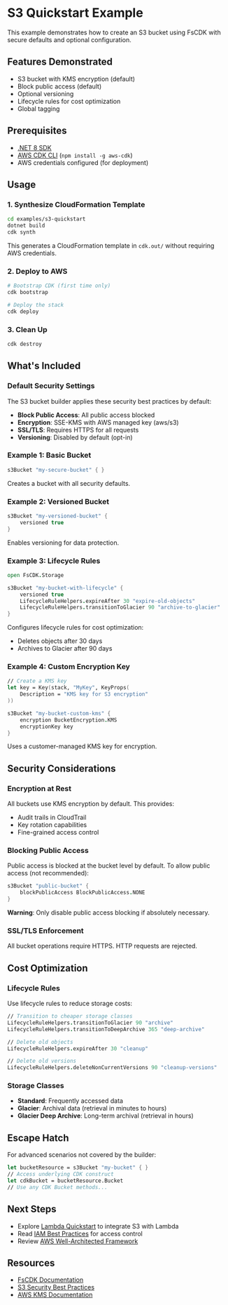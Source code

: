 # S3 Quickstart Example

This example demonstrates how to create an S3 bucket using FsCDK with secure defaults and optional configuration.

## Features Demonstrated

- S3 bucket with KMS encryption (default)
- Block public access (default)
- Optional versioning
- Lifecycle rules for cost optimization
- Global tagging

## Prerequisites

- [.NET 8 SDK](https://dotnet.microsoft.com/download/dotnet/8.0)
- [AWS CDK CLI](https://docs.aws.amazon.com/cdk/latest/guide/cli.html) (`npm install -g aws-cdk`)
- AWS credentials configured (for deployment)

## Usage

### 1. Synthesize CloudFormation Template

```bash
cd examples/s3-quickstart
dotnet build
cdk synth
```

This generates a CloudFormation template in `cdk.out/` without requiring AWS credentials.

### 2. Deploy to AWS

```bash
# Bootstrap CDK (first time only)
cdk bootstrap

# Deploy the stack
cdk deploy
```

### 3. Clean Up

```bash
cdk destroy
```

## What's Included

### Default Security Settings

The S3 bucket builder applies these security best practices by default:

- **Block Public Access**: All public access blocked
- **Encryption**: SSE-KMS with AWS managed key (aws/s3)
- **SSL/TLS**: Requires HTTPS for all requests
- **Versioning**: Disabled by default (opt-in)

### Example 1: Basic Bucket

```fsharp
s3Bucket "my-secure-bucket" { }
```

Creates a bucket with all security defaults.

### Example 2: Versioned Bucket

```fsharp
s3Bucket "my-versioned-bucket" {
    versioned true
}
```

Enables versioning for data protection.

### Example 3: Lifecycle Rules

```fsharp
open FsCDK.Storage

s3Bucket "my-bucket-with-lifecycle" {
    versioned true
    LifecycleRuleHelpers.expireAfter 30 "expire-old-objects"
    LifecycleRuleHelpers.transitionToGlacier 90 "archive-to-glacier"
}
```

Configures lifecycle rules for cost optimization:
- Deletes objects after 30 days
- Archives to Glacier after 90 days

### Example 4: Custom Encryption Key

```fsharp
// Create a KMS key
let key = Key(stack, "MyKey", KeyProps(
    Description = "KMS key for S3 encryption"
))

s3Bucket "my-bucket-custom-kms" {
    encryption BucketEncryption.KMS
    encryptionKey key
}
```

Uses a customer-managed KMS key for encryption.

## Security Considerations

### Encryption at Rest
All buckets use KMS encryption by default. This provides:
- Audit trails in CloudTrail
- Key rotation capabilities
- Fine-grained access control

### Blocking Public Access
Public access is blocked at the bucket level by default. To allow public access (not recommended):

```fsharp
s3Bucket "public-bucket" {
    blockPublicAccess BlockPublicAccess.NONE
}
```

**Warning**: Only disable public access blocking if absolutely necessary.

### SSL/TLS Enforcement
All bucket operations require HTTPS. HTTP requests are rejected.

## Cost Optimization

### Lifecycle Rules

Use lifecycle rules to reduce storage costs:

```fsharp
// Transition to cheaper storage classes
LifecycleRuleHelpers.transitionToGlacier 90 "archive"
LifecycleRuleHelpers.transitionToDeepArchive 365 "deep-archive"

// Delete old objects
LifecycleRuleHelpers.expireAfter 30 "cleanup"

// Delete old versions
LifecycleRuleHelpers.deleteNonCurrentVersions 90 "cleanup-versions"
```

### Storage Classes

- **Standard**: Frequently accessed data
- **Glacier**: Archival data (retrieval in minutes to hours)
- **Glacier Deep Archive**: Long-term archival (retrieval in hours)

## Escape Hatch

For advanced scenarios not covered by the builder:

```fsharp
let bucketResource = s3Bucket "my-bucket" { }
// Access underlying CDK construct
let cdkBucket = bucketResource.Bucket
// Use any CDK Bucket methods...
```

## Next Steps

- Explore [Lambda Quickstart](../lambda-quickstart/) to integrate S3 with Lambda
- Read [IAM Best Practices](../../docs/IAM_BEST_PRACTICES.md) for access control
- Review [AWS Well-Architected Framework](https://aws.amazon.com/architecture/well-architected/)

## Resources

- [FsCDK Documentation](https://totallymoney.github.io/FsCDK/)
- [S3 Security Best Practices](https://docs.aws.amazon.com/AmazonS3/latest/userguide/security-best-practices.html)
- [AWS KMS Documentation](https://docs.aws.amazon.com/kms/latest/developerguide/overview.html)
